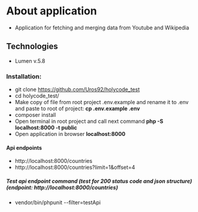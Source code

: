 # About application
- Application for fetching and merging data from Youtube and Wikipedia
 
## Technologies
- Lumen v.5.8

### Installation:

- git clone https://github.com/Uros92/holycode_test
- cd holycode_test/
- Make copy of file from root project .env.example and rename it to .env and paste to root of project: **cp .env.example .env**
- composer install
- Open terminal in root project and call next command **php -S localhost:8000 -t public**
- Open application in browser **localhost:8000**


#### Api endpoints
- http://localhost:8000/countries
- http://localhost:8000/countries?limit=1&offset=4


##### Test api endpoint command (test for 200 status code and json structure) (endpoint: http://localhost:8000/countries)
- vendor/bin/phpunit --filter=testApi
